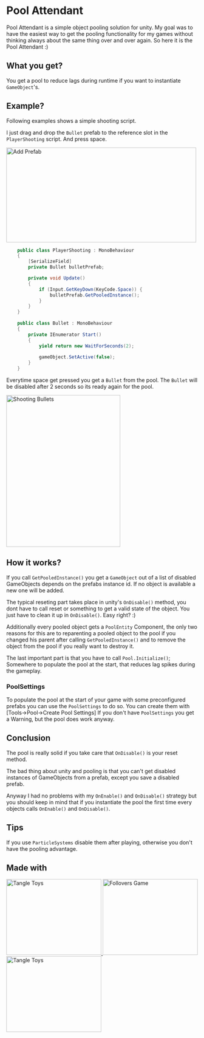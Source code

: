 # Pool Attendant

Pool Attendant is a simple object pooling solution for unity.
My goal was to have the easiest way to get the pooling functionality for my games without thinking always about the same thing over and over again. So here it is the Pool Attendant :)

## What you get?
You get a pool to reduce lags during runtime if you want to instantiate `GameObject`'s.

## Example?

Following examples shows a simple shooting script.

I just drag and drop the `Bullet` prefab to the reference slot in the `PlayerShooting` script. And press space.

<img src="https://i.imgur.com/doB3gUX.gif" alt="Add Prefab" width="500" height="250">

```cs
    public class PlayerShooting : MonoBehaviour
    {
        [SerializeField]
        private Bullet bulletPrefab;

        private void Update()
        {
            if (Input.GetKeyDown(KeyCode.Space)) {
                bulletPrefab.GetPooledInstance();
            }
        }
    }
    
    public class Bullet : MonoBehaviour
    {
        private IEnumerator Start()
        {
            yield return new WaitForSeconds(2);
            
            gameObject.SetActive(false);
        }
    }

```

Everytime space get pressed you get a `Bullet` from the pool. 
The `Bullet` will be disabled after 2 seconds so its ready again for the pool.

<img src="https://i.imgur.com/njborfz.gif" alt="Shooting Bullets" width="300" height="400">

## How it works?

If you call `GetPooledInstance()` you get a `GameObject` out of a list of disabled GameObjects depends on the prefabs instance id. If no object is available a new one will be added.

The typical reseting part takes place in unity's `OnDisable()` method, you dont have to call reset or something to get a valid state of the object. You just have to clean it up in `OnDisable()`. Easy right? :)

Additionally every pooled object gets a `PoolEntity` Component, the only two reasons for this are to reparenting a pooled object to the pool if you changed his parent after calling `GetPooledInstance()` and to remove the object from the pool if you really want to destroy it.

The last important part is that you have to call `Pool.Initialize()`; Somewhere to populate the pool at the start, that reduces lag spikes during the gameplay.

### PoolSettings

To populate the pool at the start of your game with some preconfigured prefabs you can use the `PoolSettings` to do so. You can create them with [Tools->Pool->Create Pool Settings] If you don't have `PoolSettings` you get a Warning, but the pool does work anyway.

## Conclusion

The pool is really solid if you take care that `OnDisable()` is your reset method.

The bad thing about unity and pooling is that you can't get disabled instances of GameObjects from a prefab, except you save a disabled prefab.

Anyway I had no problems with my `OnEnable()` and `OnDisable()` strategy but you should keep in mind that if you instantiate the pool the first time every objects calls `OnEnable()` and `OnDisable()`.

## Tips

If you use `ParticleSystems` disable them after playing, otherwise you don't have the pooling advantage.

## Made with
<a href="https://wildwoods.itch.io/wildwoods">
<img src="https://img.itch.zone/aW1nLzIyNzAzMjUucG5n/315x250%23c/j71zvH.png" alt="Tangle Toys" width="250" height="200">
</a>
<a href="https://ruhken.itch.io/follovers">
<img src="https://img.itch.zone/aW1nLzE4ODY3NzMucG5n/315x250%23c/Xx1SH9.png" alt="Follovers Game" width="250" height="200">
</a>
<a href="https://ruhken.itch.io/follovers">
<img src="https://img.itch.zone/aW1nLzIxNjczMzYucG5n/315x250%23c/YmTuQn.png" alt="Tangle Toys" width="250" height="200">
</a>


